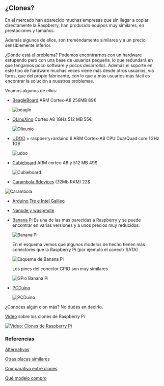 ## ¿Clones?

En el mercado han aparecido muchas empresas que sin llegar a copiar directamente la Raspberry, han producido equipos muy similares, en prestaciones y tamaños.

Además algunos de ellos, son treméndamente similares y a un precio sensiblemente inferior.

¿Dónde está el problema? Podemos encontrarnos con un hardware estupendo pero con una base de usuarios pequeña, lo que redundará en que tengamos poco software y pocos desarrollos. Además el soporte en este tipo de hardware muchas veces viene más desde otros usuarios, vía foros, que del propio fabricante, con lo que a más usuarios más fácil es encontrar la solución a nuestros problemas.

Veamos algunos de ellos:

* [BeagleBoard](https://beagleboard.org/)  ARM Cortex-A8 256MB 89€

  ![beagle](./images/Beagle.png)


* [OLinuXino](https://www.olimex.com/Products/OLinuXino/open-source-hardware)  Cortex A8 1GHz  512 MB 55€

  ![Olixunio](./images/Olinuxino.png)


* [UDOO](https://www.udoo.org/) = raspberry+arduino
6 ARM Cortex-A9 CPU Dua/Quad core 1GHz
1GB

  ![udoo](./images/UDOO.png)

* [Cubieboard](http://cubieboard.org/model/) ARM cortex-A8 y 512 MB 49$

  ![Cubieboard](./images/Cubbieboard.png)

* [Carambola 8devices](https://www.8devices.com/products/carambola) (32Mb RAM) 22$

![Carambola](./images/carambola.png)

* [Arduino Tre e Intel Galileo](http://blog.elcacharreo.com/2013/10/04/nuevos-arduino-galileo-y-tre/)

* [Nanode y waspmote](http://blogthinkbig.com/4-alternativas-arduino-beaglebone-raspberrypi-nanode-waspmote/)

* [Banana Pi](http://www.bananapi.org/) Es una de las más parecidas a Raspberry y se puede encontrar en varias versiones y a unos precios muy reducidos.


  ![Banana Pi](./images/BananaPi-A45degree.jpg)


  En el esquema vemos que algunos modelos de hecho tienen más conectores que la Raspberry Pi (por ejemplo el conectr SATA)

  ![Esquema de Banana Pi](./images/Banana-pi.png)

  Los pines del conector GPIO son muy similares

  ![GPio Banana Pi](./images/26pins-header.png)

* [PCDuino](http://www.linksprite.com/linksprite-pcduino/)

  ![PCDuino](./images/IMG_0242.jpg)


¿Conoces algún clon más? No dudes en decirlo.

[Vídeo](https://youtu.be/OX3YdERMgOo) sobre los clones de Raspberry Pi

[![Vídeo: Clones de Raspberry Pi](https://img.youtube.com/vi/OX3YdERMgOo/0.jpg)](https://youtu.be/OX3YdERMgOo)


### Referencias

[Alternativas](http://blogthinkbig.com/alternativas-raspberry-pi/)

[Otras placas similares](http://en.wikipedia.org/wiki/Raspberry_Pi#See_also)

[Comparativa entre clones](https://learn.adafruit.com/embedded-linux-board-comparison?view=all)

[Qué modelo compro](https://descubrearduino.com/comprar-raspberry-pi/)
